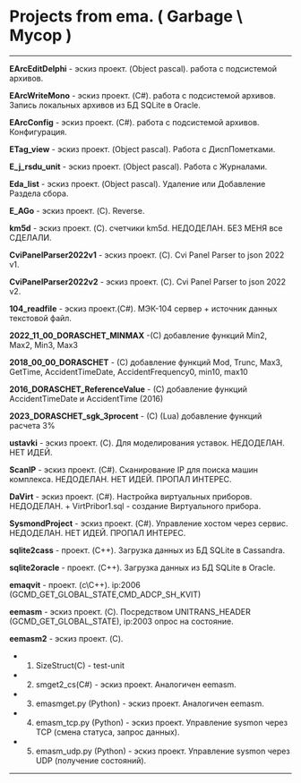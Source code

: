 # Projects from ema. ( Garbage \ Мусор )

----------------------------------

  **EArcEditDelphi** -  эскиз проект. (Object pascal). работа с подсистемой архивов.
  
  **EArcWriteMono** -  эскиз проект. (C#). работа с подсистемой архивов. Запись локальных архивов из БД SQLite в Oracle.
  
  **EArcConfig** -  эскиз проект. (C#). работа с подсистемой архивов. Конфигурация.

  **ETag_view** -  эскиз проект. (Object pascal). Работа с ДиспПометками.

  **E_j_rsdu_unit** -  эскиз проект. (Object pascal). Работа с Журналами.

  **Eda_list** -  эскиз проект. (Object pascal). Удаление или Добавление Раздела сбора.

  **E_AGo** -  эскиз проект. (C). Reverse.

  **km5d** -  эскиз проект. (C). счетчики km5d. НЕДОДЕЛАН. БЕЗ МЕНЯ все СДЕЛАЛИ.

  **CviPanelParser2022v1** -  эскиз проект. (C). Cvi Panel Parser to json 2022 v1.

  **CviPanelParser2022v2** -  эскиз проект. (C). Cvi Panel Parser to json 2022 v2.

  **104_readfile** -  эскиз проект.(C#). МЭК-104 сервер + источник данных текстовой файл.

  **2022_11_00_DORASCHET_MINMAX** -(C)  добавление функций Min2, Max2, Min3, Max3 

  **2018_00_00_DORASCHET**  - (C) добавление функций Mod, Trunc, Max3, GetTime, AccidentTimeDate, AccidentFrequency0, min10, max10

  **2016_DORASCHET_ReferenceValue** - (C) добавление функций AccidentTimeDate и AccidentTime (2016)

  **2023_DORASCHET_sgk_3procent** - (C) (Lua) добавление функций расчета 3%
  
  **ustavki** -  эскиз проект. (C). Для моделирования уставок. НЕДОДЕЛАН. НЕТ ИДЕЙ. 
  
  **ScanIP** -  эскиз проект. (C#). Сканирование IP для поиска машин комплекса. НЕДОДЕЛАН. НЕТ ИДЕЙ. ПРОПАЛ ИНТЕРЕС.

  **DaVirt** -  эскиз проект. (C#). Настройка виртуальных приборов. НЕДОДЕЛАН.
    + VirtPribor1.sql - создание Виртуального прибора.

  **SysmondProject** -  эскиз проект. (C#). Управление хостом через сервис. НЕДОДЕЛАН. НЕТ ИДЕЙ. ПРОПАЛ ИНТЕРЕС.

  **sqlite2cass** -  проект. (C++). Загрузка данных из БД SQLite в Cassandra.
  
  **sqlite2oracle** -  проект. (C++). Загрузка данных из БД SQLite в Oracle.

  **emaqvit** -  проект. (c\C++). ip:2006 (GCMD_GET_GLOBAL_STATE,CMD_ADCP_SH_KVIT)

  **eemasm** - эскиз проект. (C). Посредством UNITRANS_HEADER (GCMD_GET_GLOBAL_STATE), ip:2003 опрос на состояние.
  
  **eemasm2** - эскиз проект. (C).
 
* 1. SizeStruct(C) - test-unit
* 2. smget2_cs(C#)  - эскиз проект. Аналогичен eemasm.
* 3. emasmget.py (Python) - эскиз проект. Аналогичен eemasm.
* 4. emasm_tcp.py (Python) - эскиз проект. Управление sysmon через TCP (смена статуса, запрос данных).
* 5. emasm_udp.py (Python) - эскиз проект. Управление sysmon через UDP (получение состояний).


-----------------------------------  